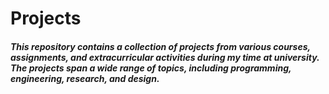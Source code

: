 # Projects
##### This repository contains a collection of projects from various courses, assignments, and extracurricular activities during my time at university. The projects span a wide range of topics, including programming, engineering, research, and design.
